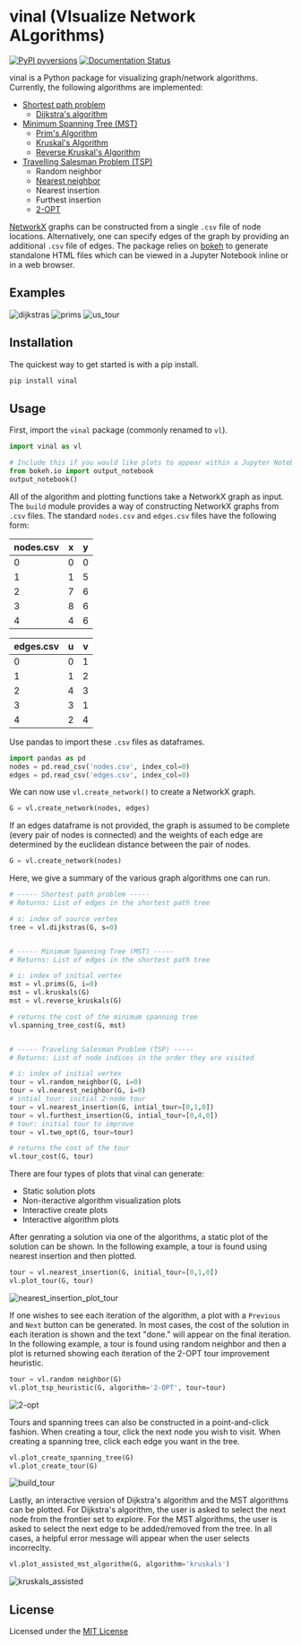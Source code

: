 # vinal (VIsualize Network ALgorithms)

[![PyPI pyversions](https://img.shields.io/pypi/pyversions/gilp.svg)](https://pypi.python.org/pypi/gilp/)
[![Documentation Status](https://readthedocs.org/projects/vinal/badge/?version=latest)](https://vinal.readthedocs.io/en/latest/?badge=latest)

vinal is a Python package for visualizing graph/network algorithms. Currently, the following algorithms are implemented:

- [Shortest path problem](https://en.wikipedia.org/wiki/Shortest_path_problem)
    - [Dijkstra's algorithm](https://en.wikipedia.org/wiki/Dijkstra%27s_algorithm)
- [Minimum Spanning Tree (MST)](https://en.wikipedia.org/wiki/Minimum_spanning_tree)
    - [Prim's Algorithm](https://en.wikipedia.org/wiki/Prim%27s_algorithm)
    - [Kruskal's Algorithm](https://en.wikipedia.org/wiki/Kruskal%27s_algorithm)
    - [Reverse Kruskal's Algorithm](https://en.wikipedia.org/wiki/Reverse-delete_algorithm)
- [Travelling Salesman Problem (TSP)](https://en.wikipedia.org/wiki/Travelling_salesman_problem)
    - Random neighbor
    - [Nearest neighbor](https://en.wikipedia.org/wiki/Nearest_neighbour_algorithm)
    - Nearest insertion
    - Furthest insertion
    - [2-OPT](https://en.wikipedia.org/wiki/2-opt)

[NetworkX](https://networkx.org/) graphs can be constructed from a single ```.csv``` file of node locations. Alternatively, one can specify edges of the graph by providing an additional ```.csv``` file of edges. The package relies on [bokeh](https://docs.bokeh.org/en/latest/index.html) to generate standalone HTML files which can be viewed in a Jupyter Notebook inline or in a web browser.

## Examples

![dijkstras](images/dijkstras.png?raw=true)
![prims](images/prims.png?raw=true)
![us_tour](images/us_tour.png?raw=true)

## Installation

The quickest way to get started is with a pip install.

```bash
pip install vinal
```

## Usage

First, import the ```vinal``` package (commonly renamed to ```vl```).

```python
import vinal as vl

# Include this if you would like plots to appear within a Jupyter Notebook
from bokeh.io import output_notebook
output_notebook()
```

All of the algorithm and plotting functions take a NetworkX graph as input. The ```build``` module provides a way of constructing NetworkX graphs from ```.csv``` files. The standard ```nodes.csv``` and ```edges.csv``` files have the following form:

| nodes.csv | x | y |
| --------- | - | - |
| 0         | 0 | 0 |
| 1         | 1 | 5 |
| 2         | 7 | 6 |
| 3         | 8 | 6 |
| 4         | 4 | 6 |

| edges.csv | u | v |
| --------- | - | - |
| 0         | 0 | 1 |
| 1         | 1 | 2 |
| 2         | 4 | 3 |
| 3         | 3 | 1 |
| 4         | 2 | 4 |

Use pandas to import these ```.csv``` files as dataframes.

```python
import pandas as pd
nodes = pd.read_csv('nodes.csv', index_col=0)
edges = pd.read_csv('edges.csv', index_col=0)
```

We can now use ```vl.create_network()``` to create a NetworkX graph.

```python
G = vl.create_network(nodes, edges)
```

If an edges dataframe is not provided, the graph is assumed to be complete (every pair of nodes is connected) and the weights of each edge are determined by the euclidean distance between the pair of nodes.

```python
G = vl.create_network(nodes)
```

Here, we give a summary of the various graph algorithms one can run.

```python
# ----- Shortest path problem -----
# Returns: List of edges in the shortest path tree

# s: index of source vertex
tree = vl.dijkstras(G, s=0)


# ----- Minimum Spanning Tree (MST) -----
# Returns: List of edges in the shortest path tree

# i: index of initial vertex
mst = vl.prims(G, i=0)
mst = vl.kruskals(G)
mst = vl.reverse_kruskals(G)

# returns the cost of the minimum spanning tree
vl.spanning_tree_cost(G, mst)


# ----- Traveling Salesman Problem (TSP) -----
# Returns: List of node indices in the order they are visited

# i: index of initial vertex
tour = vl.random_neighbor(G, i=0)
tour = vl.nearest_neighbor(G, i=0)
# intial_tour: initial 2-node tour
tour = vl.nearest_insertion(G, intial_tour=[0,1,0])
tour = vl.furthest_insertion(G, intial_tour=[0,4,0])
# tour: initial tour to improve
tour = vl.two_opt(G, tour=tour)

# returns the cost of the tour
vl.tour_cost(G, tour)
```

There are four types of plots that vinal can generate:

- Static solution plots
- Non-iteractive algorithm visualization plots
- Interactive create plots
- Interactive algorithm plots

After genrating a solution via one of the algorithms, a static plot of the solution can be shown. In the following example, a tour is found using nearest insertion and then plotted.

```python
tour = vl.nearest_insertion(G, initial_tour=[0,1,0])
vl.plot_tour(G, tour)
```

![nearest_insertion_plot_tour](images/nearest_insertion_tour_plot.png?raw=true)

If one wishes to see each iteration of the algorithm, a plot with a ```Previous``` and ```Next``` button can be generated. In most cases, the cost of the solution in each iteration is shown and the text "done." will appear on the final iteration. In the following example, a tour is found using random neighbor and then a plot is returned showing each iteration of the 2-OPT tour improvement heuristic.

```python
tour = vl.random neighbor(G)
vl.plot_tsp_heuristic(G, algorithm='2-OPT', tour=tour)
```

![2-opt](images/2-opt.png?raw=true)

Tours and spanning trees can also be constructed in a point-and-click fashion. When creating a tour, click the next node you wish to visit. When creating a spanning tree, click each edge you want in the tree.

```python
vl.plot_create_spanning_tree(G)
vl.plot_create_tour(G)
```

![build_tour](images/build_tour.png?raw=true)

Lastly, an interactive version of Dijkstra's algorithm and the MST algorithms can be plotted. For Dijkstra's algorithm, the user is asked to select the next node from the frontier set to explore. For the MST algorithms, the user is asked to select the next edge to be added/removed from the tree. In all cases, a helpful error message will appear when the user selects incorreclty.

```python
vl.plot_assisted_mst_algorithm(G, algorithm='kruskals')
```

![kruskals_assisted](images/kruskals_assisted.png?raw=true)

## License

Licensed under the [MIT License](https://choosealicense.com/licenses/mit/)
